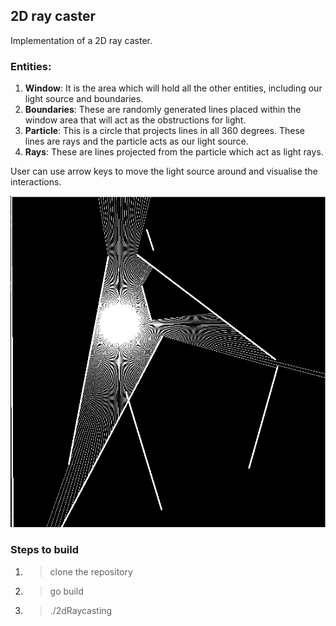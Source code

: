 ## 2D ray caster

Implementation of a 2D ray caster.

### Entities:

1. **Window**: It is the area which will hold all the other entities, including our light source and boundaries.
2. **Boundaries**: These are randomly generated lines placed within the window area that will act as the obstructions for light.
3. **Particle**: This is a circle that projects lines in all 360 degrees. These lines are rays and the particle acts as our light source.
4. **Rays**: These are lines projected from the particle which act as light rays.

User can use arrow keys to move the light source around and visualise the interactions.

<img src="preview.png" alt="drawing" width="600"/>

### Steps to build

1. > clone the repository
2. > go build
3. > ./2dRaycasting
